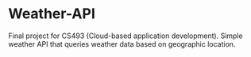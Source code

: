 # Weather-API
Final project for CS493 (Cloud-based application development). Simple weather API that queries weather data based on geographic location. 

